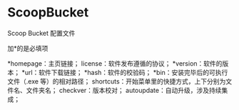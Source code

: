 # ScoopBucket

Scoop Bucket 配置文件

加*的是必填项

*homepage：主页链接；
license：软件发布遵循的协议；
*version：软件的版本；
*url：软件下载链接；
*hash：软件的校验码；
*bin：安装完毕后的可执行文件（.exe 等）的相对路径；
shortcuts：开始菜单里的快捷方式，上下分别为文件名、文件夹名；
checkver：版本校对；
autoupdate：自动升级，涉及持续集成；
